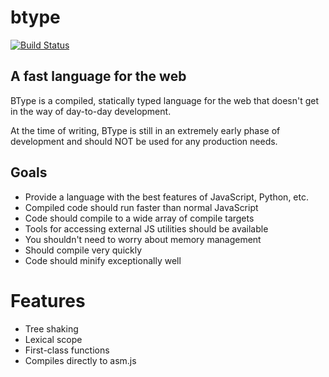 # btype

[![Build Status](https://travis-ci.org/mattbasta/btype.svg?branch=master)](https://travis-ci.org/mattbasta/btype)

## A fast language for the web

BType is a compiled, statically typed language for the web that doesn't get in
the way of day-to-day development.

At the time of writing, BType is still in an extremely early phase of development and should NOT be used for any production needs.


## Goals

- Provide a language with the best features of JavaScript, Python, etc.
- Compiled code should run faster than normal JavaScript
- Code should compile to a wide array of compile targets
- Tools for accessing external JS utilities should be available
- You shouldn't need to worry about memory management
- Should compile very quickly
- Code should minify exceptionally well


# Features

- Tree shaking
- Lexical scope
- First-class functions
- Compiles directly to asm.js
